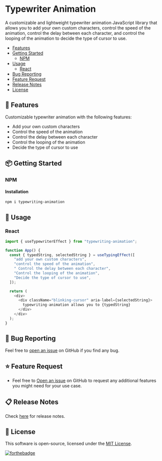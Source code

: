 # Typewriter Animation

A customizable and lightweight typewriter animation JavaScript library that allows you to add your own custom characters, control the speed of the animation, control the delay between each character, and control the looping of the animation to decide the type of cursor to use.

- [Features](#features)
- [Getting Started](#getting-started)
  - [NPM](#npm)
- [Usage](#usage)
  - [React](#usage-react)
- [Bug Reporting](#bug-reporting)
- [Feature Request](#feature-request)
- [Release Notes](#release-notes)
- [License](#license)

<a id="features"></a>

## 🚀 Features

Customizable typewriter animation with the following features:

- Add your own custom characters
- Control the speed of the animation
- Control the delay between each character
- Control the looping of the animation
- Decide the type of cursor to use

<a id="getting-started"></a>

## 📦 Getting Started

<a id="npm"></a>

### NPM

#### Installation

```bash
npm i typewriting-animation
```

<a id="usage"></a>

## 🔨 Usage

<a id="usage-react"></a>

### React

```javascript
import { useTypewriterEffect } from "typewriting-animation";

function App() {
  const { typedString, selectedString } = useTypingEffect([
    "add your own custom characters",
    "control the speed of the animation",
    " Control the delay between each character",
    "Control the looping of the animation",
    "Decide the type of cursor to use",
  ]);

  return (
    <div>
      <div className="blinking-cursor" aria-label={selectedString}>
        typewriting-animation allows you to {typedString}
      </div>
    </div>
  );
}
```

<!-- [Example](https://codesandbox.io/s/) -->

<a id="bug-reporting"></a>

## 🐛 Bug Reporting

Feel free to [open an issue](https://github.com/Harshal0902/typewriting-animation/issues) on GitHub if you find any bug.

<a id="feature-request"></a>

## ⭐ Feature Request

- Feel free to [Open an issue](https://github.com/Harshal0902/typewriting-animation/issues) on GitHub to request any additional features you might need for your use case.

<a id="release-notes"></a>

## 📋 Release Notes

Check [here](https://github.com/Harshal0902/typewriting-animation/releases) for release notes.

<a id="license"></a>

## 📜 License

This software is open-source, licensed under the [MIT License](https://github.com/Harshal0902/typewriting-animation/blob/main/LICENSE).

[![forthebadge](https://forthebadge.com/images/badges/built-with-love.svg)](https://github.com/Harshal0902)

